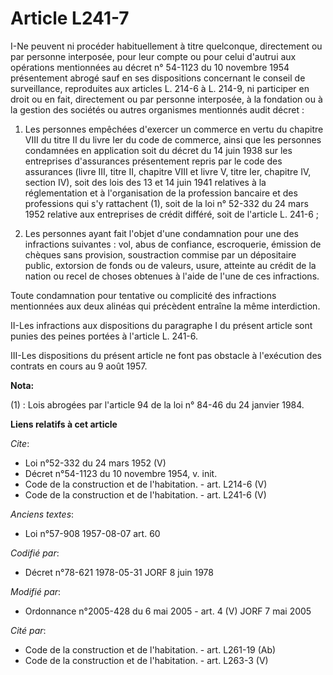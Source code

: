 # Article L241-7

I-Ne peuvent ni procéder habituellement à titre quelconque, directement ou par personne interposée, pour leur compte ou pour
celui d'autrui aux opérations mentionnées au décret n° 54-1123 du 10 novembre 1954 présentement abrogé sauf en ses
dispositions concernant le conseil de surveillance, reproduites aux articles L. 214-6 à L. 214-9, ni participer en droit ou
en fait, directement ou par personne interposée, à la fondation ou à la gestion des sociétés ou autres organismes mentionnés
audit décret : 

1. Les personnes empêchées d'exercer un commerce en vertu du chapitre VIII du titre II du livre Ier du code de commerce,
ainsi que les personnes condamnées en application soit du décret du 14 juin 1938 sur les entreprises d'assurances
présentement repris par le code des assurances (livre III, titre II, chapitre VIII et livre V, titre Ier, chapitre IV,
section IV), soit des lois des 13 et 14 juin 1941 relatives à la réglementation et à l'organisation de la profession bancaire
et des professions qui s'y rattachent (1), soit de la loi n° 52-332 du 24 mars 1952 relative aux entreprises de crédit
différé, soit de l'article L. 241-6 ; 

2. Les personnes ayant fait l'objet d'une condamnation pour une des infractions suivantes : vol, abus de confiance,
escroquerie, émission de chèques sans provision, soustraction commise par un dépositaire public, extorsion de fonds ou de
valeurs, usure, atteinte au crédit de la nation ou recel de choses obtenues à l'aide de l'une de ces infractions. 

Toute condamnation pour tentative ou complicité des infractions mentionnées aux deux alinéas qui précèdent entraîne la même
interdiction. 

II-Les infractions aux dispositions du paragraphe I du présent article sont punies des peines portées à l'article L. 241-6. 

III-Les dispositions du présent article ne font pas obstacle à l'exécution des contrats en cours au 9 août 1957.

**Nota:**

(1) : Lois abrogées par l'article 94 de la loi n° 84-46 du 24 janvier 1984.

**Liens relatifs à cet article**

_Cite_:

  - Loi n°52-332 du 24 mars 1952 (V)
  - Décret n°54-1123 du 10 novembre 1954, v. init.
  - Code de la construction et de l'habitation. - art. L214-6 (V)
  - Code de la construction et de l'habitation. - art. L241-6 (V)

_Anciens textes_:

  - Loi n°57-908 1957-08-07 art. 60

_Codifié par_:

  - Décret n°78-621 1978-05-31 JORF 8 juin 1978

_Modifié par_:

  - Ordonnance n°2005-428 du 6 mai 2005 - art. 4 (V) JORF 7 mai 2005

_Cité par_:

  - Code de la construction et de l'habitation. - art. L261-19 (Ab)
  - Code de la construction et de l'habitation. - art. L263-3 (V)
